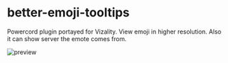 # better-emoji-tooltips
Powercord plugin portayed for Vizality. View emoji in higher resolution. Also it can show server the emote comes from.

![preview](https://i.imgur.com/CTonXv2.png)
